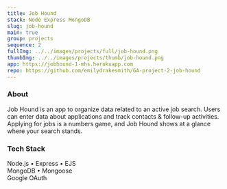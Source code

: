 ```yaml
---
title: Job Hound
stack: Node Express MongoDB
slug: job-hound
main: true
group: projects
sequence: 2
fullImg: ../../images/projects/full/job-hound.png
thumbImg: ../../images/projects/thumb/job-hound.png
app: https://jobhound-1-mhs.herokuapp.com
repo: https://github.com/emilydrakesmith/GA-project-2-job-hound
---
```


### About

Job Hound is an app to organize data related to an active job search.  Users can enter data about applications and track contacts & follow-up activities.  Applying for jobs is a numbers game, and Job Hound shows at a glance where your search stands.

### Tech Stack
Node.js • Express • EJS  
MongoDB • Mongoose  
Google OAuth